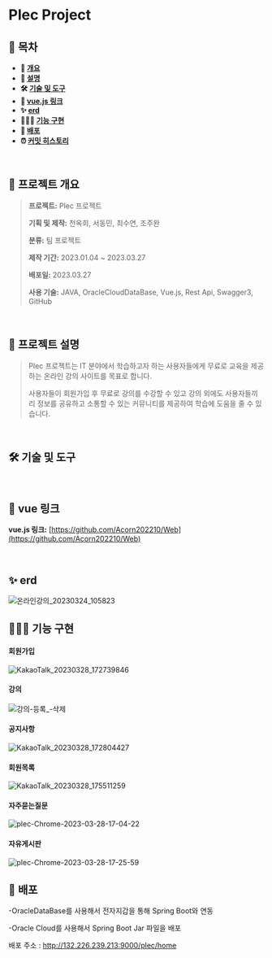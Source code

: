 # Plec Project

## **📗 목차**

<b>

- 📝 [개요](#-프로젝트-개요)
- 📝 [설명](#-프로젝트-설명)
- 🛠  [기술 및 도구](#-기술-및-도구)
- 🔗 [vue.js 링크](#-vue-링크)
- ✨ [erd](#-erd)
- 👨🏻‍💻 [기능 구현](#-기능-구현)
- 🚀 [배포](#-배포)
- ⏰ [커밋 히스토리](#-커밋-히스토리)

</b>
<br>

## **📝 프로젝트 개요**

> **프로젝트:** Plec 프로젝트
>
> **기획 및 제작:** 천옥희, 서동민, 최수연, 조주완
>
> **분류:** 팀 프로젝트
>
> **제작 기간:** 2023.01.04 ~ 2023.03.27
>
> **배포일:** 2023.03.27
>
> **사용 기술:** JAVA, OracleCloudDataBase, Vue.js, Rest Api, Swagger3, GitHub
>

<br />

## **📝 프로젝트 설명**

> Plec 프로젝트는 IT 분야에서 학습하고자 하는 사용자들에게 무료로 교육을 제공하는
> 온라인 강의 사이트를 목표로 합니다.
>
> 사용자들이 회원가입 후 무료로 강의를 수강할 수 있고 강의 외에도
> 사용자들끼리 정보를 공유하고 소통할 수 있는 커뮤니티를 제공하여 학습에 도움을 줄 수 있습니다.
<br />

## **🛠 기술 및 도구**

<br />

## **🔗 vue 링크**

**vue.js 링크:** [https://github.com/Acorn202210/Web](https://github.com/Acorn202210/Web)

<br />

## **✨ erd**

![온라인강의_20230324_105823](https://user-images.githubusercontent.com/100889562/227405968-c34bc106-504d-4ea6-8509-5957af08befc.png)


## **👨🏻‍💻 기능 구현**

#### 회원가입
![KakaoTalk_20230328_172739846](https://user-images.githubusercontent.com/100889562/228188415-e1f7e66a-b3da-4779-811c-f0cea838104c.gif)
#### 강의
![강의-등록_-삭제](https://user-images.githubusercontent.com/100889562/228188767-ca6049cd-534b-4dba-a87b-3dd40f874e53.gif)
#### 공지사항
![KakaoTalk_20230328_172804427](https://user-images.githubusercontent.com/100889562/228188436-ee21b11f-6b9b-49f3-8d3d-75938af07b2c.gif)
#### 회원목록 
![KakaoTalk_20230328_175511259](https://user-images.githubusercontent.com/100889562/228188729-ca858226-4fcb-429a-b142-a99b9163d404.gif)
#### 자주묻는질문
![plec-Chrome-2023-03-28-17-04-22](https://user-images.githubusercontent.com/100889562/228188285-74c93e43-f965-43c3-b0d5-1425db6e2a92.gif)
#### 자유게시판 
![plec-Chrome-2023-03-28-17-25-59](https://user-images.githubusercontent.com/100889562/228188325-c56531f8-f0de-4446-8294-0ce8d2aef6d5.gif)



## **🚀 배포**

-OracleDataBase를 사용해서 전자지갑을 통해 Spring Boot와 연동

-Oracle Cloud를 사용해서 Spring Boot Jar 파일을 배포

배포 주소 : http://132.226.239.213:9000/plec/home
